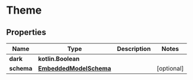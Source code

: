 
# Theme

## Properties
Name | Type | Description | Notes
------------ | ------------- | ------------- | -------------
**dark** | **kotlin.Boolean** |  | 
**schema** | [**EmbeddedModelSchema**](EmbeddedModelSchema) |  |  [optional]



